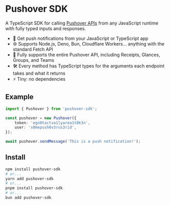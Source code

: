 # Pushover SDK

A TypeScript SDK for calling [Pushover APIs](https://pushover.net/api) from any JavaScript runtime with fully typed inputs and responses.

- 📲 Get push notifications from your JavaScript or TypeScript app
- ⚙️ Supports Node.js, Deno, Bun, Cloudflare Workers... anything with the standard Fetch API
- 🔋 Fully supports the entire Pushover API, including Receipts, Glances, Groups, and Teams
- 🛠️ Every method has TypeScript types for the arguments each endpoint takes and what it returns
- ⚡️ Tiny: no dependencies

## Example

```typescript
import { Pushover } from 'pushover-sdk';

const pushover = new Pushover({
	token: 'egn0tactva1lyarea1t0k3n',
	user: 's0mepush0v3rus3rid',
});

await pushover.sendMessage('This is a push notification!');
```

## Install

```sh
npm install pushover-sdk
# or...
yarn add pushover-sdk
# or...
pnpm install pushover-sdk
# or...
bun add pushover-sdk
```
